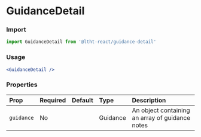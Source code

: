 # GuidanceDetail

<!-- STORY -->

### Import

```js
import GuidanceDetail from '@ltht-react/guidance-detail'
```

### Usage

```jsx
<GuidanceDetail />
```

### Properties

| Prop       | Required | Default | Type     | Description                                     |
| :--------- | :------- | :------ | :------- | :---------------------------------------------- |
| `guidance` | No       |         | Guidance | An object containing an array of guidance notes |
